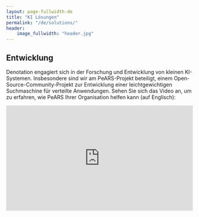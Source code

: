 ```yaml
---
layout: page-fullwidth-de
title: "KI Lösungen"
permalink: "/de/solutions/"
header:
    image_fullwidth: "header.jpg"
---
```



## Entwicklung

Denotation engagiert sich in der Forschung und Entwicklung von kleinen KI-Systemen. Insbesondere sind wir am PeARS-Projekt beteiligt, einem Open-Source-Community-Projekt zur Entwicklung einer leichtgewichtigen Suchmaschine für verteilte Anwendungen. Sehen Sie sich das Video an, um zu erfahren, wie PeARS Ihrer Organisation helfen kann (auf Englisch):

<div style="padding:56.25% 0 0 0;position:relative;"><iframe src="https://player.vimeo.com/video/865731856?h=5773a46ddc&amp;badge=0&amp;autopause=0&amp;player_id=0&amp;app_id=58479" frameborder="0" allow="autoplay; fullscreen; picture-in-picture" style="position:absolute;top:0;left:0;width:100%;height:100%;" title="PeARS for your community"></iframe></div><script src="https://player.vimeo.com/api/player.js"></script>
